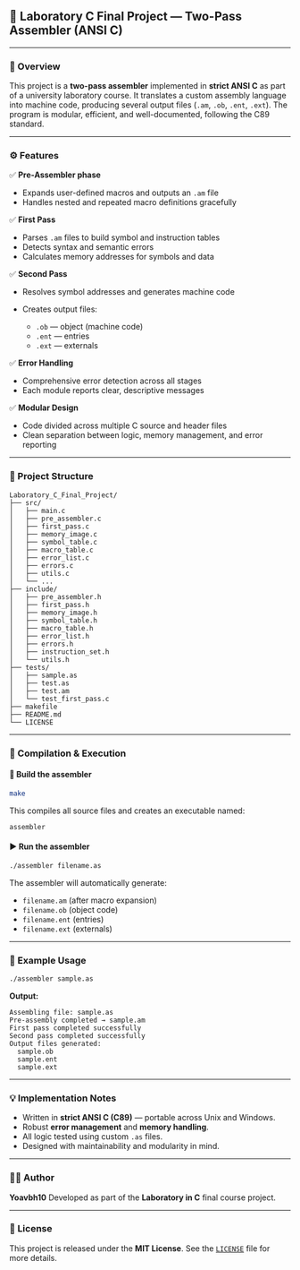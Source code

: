 ## 🧠 Laboratory C Final Project — Two-Pass Assembler (ANSI C)

---

### 📘 Overview

This project is a **two-pass assembler** implemented in **strict ANSI C** as part of a university laboratory course.
It translates a custom assembly language into machine code, producing several output files (`.am`, `.ob`, `.ent`, `.ext`).
The program is modular, efficient, and well-documented, following the C89 standard.

---

### ⚙️ Features

✅ **Pre-Assembler phase**

* Expands user-defined macros and outputs an `.am` file
* Handles nested and repeated macro definitions gracefully

✅ **First Pass**

* Parses `.am` files to build symbol and instruction tables
* Detects syntax and semantic errors
* Calculates memory addresses for symbols and data

✅ **Second Pass**

* Resolves symbol addresses and generates machine code
* Creates output files:

  * `.ob` — object (machine code)
  * `.ent` — entries
  * `.ext` — externals

✅ **Error Handling**

* Comprehensive error detection across all stages
* Each module reports clear, descriptive messages

✅ **Modular Design**

* Code divided across multiple C source and header files
* Clean separation between logic, memory management, and error reporting

---

### 📁 Project Structure

```
Laboratory_C_Final_Project/
├── src/
│   ├── main.c
│   ├── pre_assembler.c
│   ├── first_pass.c
│   ├── memory_image.c
│   ├── symbol_table.c
│   ├── macro_table.c
│   ├── error_list.c
│   ├── errors.c
│   ├── utils.c
│   └── ...
├── include/
│   ├── pre_assembler.h
│   ├── first_pass.h
│   ├── memory_image.h
│   ├── symbol_table.h
│   ├── macro_table.h
│   ├── error_list.h
│   ├── errors.h
│   ├── instruction_set.h
│   └── utils.h
├── tests/
│   ├── sample.as
│   ├── test.as
│   ├── test.am
│   └── test_first_pass.c
├── makefile
├── README.md
└── LICENSE
```

---

### 🧩 Compilation & Execution

#### 🧱 Build the assembler

```bash
make
```

This compiles all source files and creates an executable named:

```
assembler
```

#### ▶️ Run the assembler

```bash
./assembler filename.as
```

The assembler will automatically generate:

* `filename.am` (after macro expansion)
* `filename.ob` (object code)
* `filename.ent` (entries)
* `filename.ext` (externals)

---

### 🧪 Example Usage

```bash
./assembler sample.as
```

**Output:**

```
Assembling file: sample.as
Pre-assembly completed → sample.am
First pass completed successfully
Second pass completed successfully
Output files generated:
  sample.ob
  sample.ent
  sample.ext
```

---

### 💡 Implementation Notes

* Written in **strict ANSI C (C89)** — portable across Unix and Windows.
* Robust **error management** and **memory handling**.
* All logic tested using custom `.as` files.
* Designed with maintainability and modularity in mind.

---

### 🧑‍💻 Author

**Yoavbh10**
Developed as part of the **Laboratory in C** final course project.

---

### 📜 License

This project is released under the **MIT License**.
See the [`LICENSE`](LICENSE) file for more details.